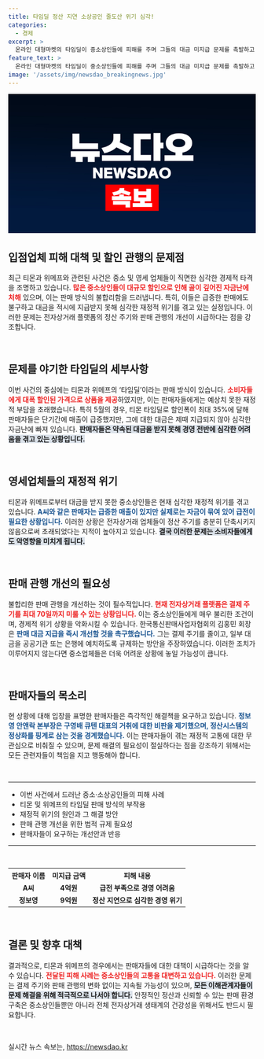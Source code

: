 ```yaml
---
title: 타임딜 정산 지연 소상공인 줄도산 위기 심각!
categories:
  - 경제
excerpt: >
  온라인 대형마켓의 타임딜이 중소상인들에 피해를 주며 그들의 대금 미지급 문제를 촉발하고 있습니다. 세일로 폭증한 판매액이 정산 지연으로 억제돼 업체들은 심각한 자금 위기를 겪고 있어, 근본적 개선이 촉구되고 있습니다.
feature_text: >
  온라인 대형마켓의 타임딜이 중소상인들에 피해를 주며 그들의 대금 미지급 문제를 촉발하고 있습니다. 세일로 폭증한 판매액이 정산 지연으로 억제돼 업체들은 심각한 자금 위기를 겪고 있어, 근본적 개선이 촉구되고 있습니다.
image: '/assets/img/newsdao_breakingnews.jpg'
---
```


<p><img src="/assets/img/newsdao_breakingnews.jpg" alt="implanttips 속보" /></p>

<h2 data-ke-size="size26">입점업체 피해 대책 및 할인 관행의 문제점</h2>

<p data-ke-size="size16">최근 티몬과 위메프와 관련된 사건은 중소 및 영세 업체들이 직면한 심각한 경제적 타격을 조명하고 있습니다. <b><span style="color: #ee2323;">많은 중소상인들이 대규모 할인으로 인해 골이 깊어진 자금난에 처해</span></b> 있으며, 이는 판매 방식의 불합리함을 드러냅니다. 특히, 이들은 급증한 판매에도 불구하고 대금을 적시에 지급받지 못해 심각한 재정적 위기를 겪고 있는 실정입니다. 이러한 문제는 전자상거래 플랫폼의 정산 주기와 판매 관행의 개선이 시급하다는 점을 강조합니다.</p>

<p data-ke-size="size16">&nbsp;</p>

<h2 data-ke-size="size26">문제를 야기한 타임딜의 세부사항</h2>

<p data-ke-size="size16">이번 사건의 중심에는 티몬과 위메프의 ‘타임딜’이라는 판매 방식이 있습니다. <b><span style="color: #ee2323;">소비자들에게 대폭 할인된 가격으로 상품을 제공</span></b>하였지만, 이는 판매자들에게는 예상치 못한 재정적 부담을 초래했습니다. 특히 5월의 경우, 티몬 타임딜로 할인폭이 최대 35%에 달해 판매자들은 단기간에 매출이 급증했지만, 그에 대한 대금은 제때 지급되지 않아 심각한 자금난에 빠져 있습니다. <b><span style="background-color: #21538527;">판매자들은 약속된 대금을 받지 못해 경영 전반에 심각한 어려움을 겪고 있는 상황입니다.</span></b></p>

<p data-ke-size="size16">&nbsp;</p>

<h2 data-ke-size="size26">영세업체들의 재정적 위기</h2>

<p data-ke-size="size16">티몬과 위메프로부터 대금을 받지 못한 중소상인들은 현재 심각한 재정적 위기를 겪고 있습니다. <b><span style="color: #1a5490;">A씨와 같은 판매자는 급증한 매출이 있지만 실제로는 자금이 묶여 있어 급전이 필요한 상황입니다.</span></b> 이러한 상황은 전자상거래 업체들이 정산 주기를 충분히 단축시키지 않음으로써 초래되었다는 지적이 높아지고 있습니다. <b><span style="background-color: #21538527;">결국 이러한 문제는 소비자들에게도 악영향을 미치게 됩니다.</span></b></p>

<p data-ke-size="size16">&nbsp;</p>

<h2 data-ke-size="size26">판매 관행 개선의 필요성</h2>

<p data-ke-size="size16">불합리한 판매 관행을 개선하는 것이 필수적입니다. <b><span style="color: #ee2323;">현재 전자상거래 플랫폼은 결제 주기를 최대 70일까지 미룰 수 있는 상황입니다.</span></b> 이는 중소상인들에게 매우 불리한 조건이며, 경제적 위기 상황을 악화시킬 수 있습니다. 한국통신판매사업자협회의 김홍민 회장은 <b><span style="color: #1a5490;">판매 대금 지급을 즉시 개선할 것을 촉구했습니다.</span></b> 그는 결제 주기를 줄이고, 일부 대금을 공공기관 또는 은행에 예치하도록 규제하는 방안을 주장하였습니다. 이러한 조치가 이루어지지 않는다면 중소업체들은 더욱 어려운 상황에 놓일 가능성이 큽니다.</p>

<p data-ke-size="size16">&nbsp;</p>

<h2 data-ke-size="size26">판매자들의 목소리</h2>

<p data-ke-size="size16">현 상황에 대해 입장을 표명한 판매자들은 즉각적인 해결책을 요구하고 있습니다. <b><span style="color: #1a5490;">정보영 안앤락 본부장은 구영배 큐텐 대표의 거취에 대한 비판을 제기했으며, 정산시스템의 정상화를 핑계로 삼는 것을 경계했습니다.</span></b> 이는 판매자들이 겪는 재정적 고통에 대한 무관심으로 비춰질 수 있으며, 문제 해결의 필요성이 절실하다는 점을 강조하기 위해서는 모든 관련자들이 책임을 지고 행동해야 합니다.</p>

<p data-ke-size="size16">&nbsp;</p>

<hr>

<ul>
  <li>이번 사건에서 드러난 중소·소상공인들의 피해 사례</li>
  <li>티몬 및 위메프의 타임딜 판매 방식의 부작용</li>
  <li>재정적 위기의 원인과 그 해결 방안</li>
  <li>판매 관행 개선을 위한 법적 규제 필요성</li>
  <li>판매자들이 요구하는 개선안과 반응</li>
</ul>

<hr>

<p data-ke-size="size16">&nbsp;</p>

<table style="width: 100%; border-collapse: collapse;">
  <tr>
    <th style="text-align: center;">판매자 이름</th>
    <th style="text-align: center;">미지급 금액</th>
    <th style="text-align: center;">피해 내용</th>
  </tr>
  <tr>
    <td style="text-align: center; height: 17px;"><b>A씨</b></td>
    <td style="text-align: center; height: 17px;"><b>4억원</b></td>
    <td style="text-align: center; height: 17px;"><b>급전 부족으로 경영 어려움</b></td>
  </tr>
  <tr>
    <td style="text-align: center; height: 17px;"><b>정보영</b></td>
    <td style="text-align: center; height: 17px;"><b>9억원</b></td>
    <td style="text-align: center; height: 17px;"><b>정산 지연으로 심각한 경영 위기</b></td>
  </tr>
</table>

<p data-ke-size="size16">&nbsp;</p>

<h2 data-ke-size="size26">결론 및 향후 대책</h2>

<p data-ke-size="size16">결과적으로, 티몬과 위메프의 경우에서는 판매자들에 대한 대책이 시급하다는 것을 알 수 있습니다. <b><span style="color: #ee2323;">전달된 피해 사례는 중소상인들의 고통을 대변하고 있습니다.</span></b> 이러한 문제는 결제 주기와 판매 관행의 변화 없이는 지속될 가능성이 있으며, <b><span style="background-color: #21538527;">모든 이해관계자들이 문제 해결을 위해 적극적으로 나서야 합니다.</span></b> 안정적인 정산과 신뢰할 수 있는 판매 환경 구축은 중소상인들뿐만 아니라 전체 전자상거래 생태계의 건강성을 위해서도 반드시 필요합니다.</p>

<p data-ke-size="size16">&nbsp;</p>
실시간 뉴스 속보는, <a href="https://newsdao.kr" rel="dofollow">https://newsdao.kr</a>



